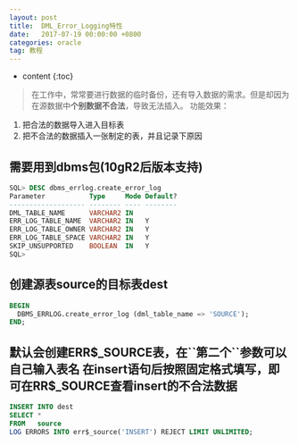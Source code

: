 ```yaml
---
layout: post
title:  DML_Error_Logging特性
date:   2017-07-19 00:00:00 +0800
categories: oracle
tag: 教程
---
```


* content
{:toc}


> 在工作中，常常要进行数据的临时备份，还有导入数据的需求。但是却因为在源数据中**个别数据不合法**，导致无法插入。
功能效果：
1. 把合法的数据导入进入目标表
2. 把不合法的数据插入一张制定的表，并且记录下原因

需要用到dbms包(10gR2后版本支持)
---
```sql
SQL> DESC dbms_errlog.create_error_log
Parameter           Type     Mode Default? 
------------------- -------- ---- -------- 
DML_TABLE_NAME      VARCHAR2 IN            
ERR_LOG_TABLE_NAME  VARCHAR2 IN   Y        
ERR_LOG_TABLE_OWNER VARCHAR2 IN   Y        
ERR_LOG_TABLE_SPACE VARCHAR2 IN   Y        
SKIP_UNSUPPORTED    BOOLEAN  IN   Y        
SQL> 
```

创建源表source的目标表dest
---
```sql
BEGIN
  DBMS_ERRLOG.create_error_log (dml_table_name => 'SOURCE');
END;
```

默认会创建ERR$_SOURCE表，在``第二个``参数可以自己输入表名  
在insert语句后按照固定格式填写，即可在RR$_SOURCE查看insert的不合法数据
---
```sql
INSERT INTO dest
SELECT *
FROM   source
LOG ERRORS INTO err$_source('INSERT') REJECT LIMIT UNLIMITED;
```







